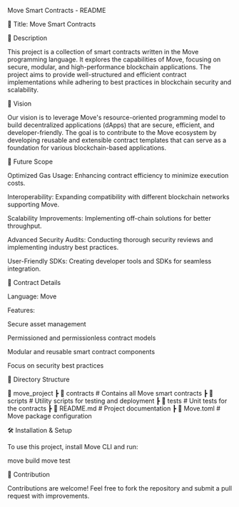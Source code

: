 Move Smart Contracts - README

🚀 Title: Move Smart Contracts

📜 Description

This project is a collection of smart contracts written in the Move programming language. It explores the capabilities of Move, focusing on secure, modular, and high-performance blockchain applications. The project aims to provide well-structured and efficient contract implementations while adhering to best practices in blockchain security and scalability.

🎯 Vision

Our vision is to leverage Move's resource-oriented programming model to build decentralized applications (dApps) that are secure, efficient, and developer-friendly. The goal is to contribute to the Move ecosystem by developing reusable and extensible contract templates that can serve as a foundation for various blockchain-based applications.

🔮 Future Scope

Optimized Gas Usage: Enhancing contract efficiency to minimize execution costs.

Interoperability: Expanding compatibility with different blockchain networks supporting Move.

Scalability Improvements: Implementing off-chain solutions for better throughput.

Advanced Security Audits: Conducting thorough security reviews and implementing industry best practices.

User-Friendly SDKs: Creating developer tools and SDKs for seamless integration.

📜 Contract Details

Language: Move

Features:

Secure asset management

Permissioned and permissionless contract models

Modular and reusable smart contract components

Focus on security best practices

📂 Directory Structure

📂 move_project
 ┣ 📂 contracts  # Contains all Move smart contracts
 ┣ 📂 scripts    # Utility scripts for testing and deployment
 ┣ 📂 tests      # Unit tests for the contracts
 ┣ 📜 README.md  # Project documentation
 ┣ 📜 Move.toml  # Move package configuration

🛠️ Installation & Setup

To use this project, install Move CLI and run:

move build
move test

📝 Contribution

Contributions are welcome! Feel free to fork the repository and submit a pull request with improvements.

